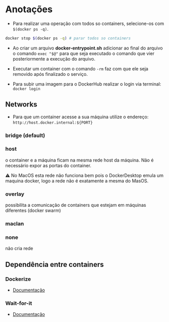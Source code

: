 # Anotações

- Para realizar uma operação com todos so containers, selecione-os com `$(docker ps -q)`.

```sh
docker stop $(docker ps -q) # parar todos so containers
```

- Ao criar um arquivo **docker-entrypoint.sh** adicionar ao final do arquivo o comando `exec "$@"` para que seja executado o comando que vier posteriormente a execução do arquivo.

- Executar um container com o comando `-rm` faz com que ele seja removido após finalizado o serviço.

- Para subir uma imagem para o DockerHub realizar o login via terminal: `docker login`

## Networks

- Para que um container acesse a sua máquina utilize o endereço: `http://host.docker.internal:${PORT}`

### bridge (default)

### host

o container e a máquina ficam na mesma rede host da máquina. Não é necessário expor as portas do container.

⚠️ No MacOS esta rede não funciona bem pois o DockerDesktop emula um maquina docker, logo a rede não é exatamente a mesma do MasOS.

### overlay

possibilita a comunicação de containers que estejam em máquinas diferentes (docker swarm)

### maclan

### none

não cria rede

## Dependência entre containers

### Dockerize

- [Documentação](https://github.com/jwilder/dockerize)

### Wait-for-it

- [Documentação](https://github.com/codeedu/docker-wait-for-it)
